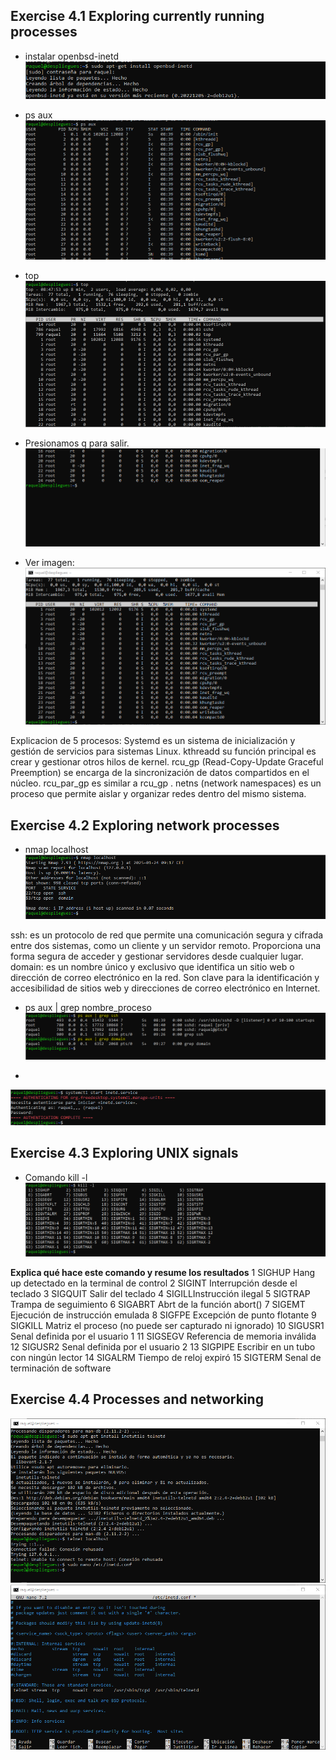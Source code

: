 ## Exercise 4.1 Exploring currently running processes
- instalar openbsd-inetd
![C1.png](https://github.com/Rardati/Despliegue/blob/main/Slackware/CapturasD/C1.png)


- ps aux 
![Cpsaux1.png](https://github.com/Rardati/Despliegue/blob/main/Slackware/CapturasD/Cpsaux1.png)

- top
![Ctop2.png](https://github.com/Rardati/Despliegue/blob/main/Slackware/CapturasD/Ctop2.png)

-  Presionamos q para salir.
 ![Cq3.png](https://github.com/Rardati/Despliegue/blob/main/Slackware/CapturasD/Cq3.png)

- Ver imagen:
![C4.png](https://github.com/Rardati/Despliegue/blob/main/Slackware/CapturasD/C4.png)

Explicacion de 5 procesos: 
Systemd es un sistema de inicialización y gestión de servicios para sistemas Linux.
kthreadd su función principal es crear y gestionar otros hilos de kernel. 
rcu_gp (Read-Copy-Update Graceful Preemption)  se encarga de la sincronización de datos compartidos en el núcleo. 
rcu_par_gp es similar a rcu_gp .
netns (network namespaces) es un proceso que permite aislar y organizar redes dentro del mismo sistema. 


## Exercise 4.2 Exploring network processes
- nmap localhost
![Cnmap.png](https://github.com/Rardati/Despliegue/blob/main/Slackware/CapturasD/Cnmap.png)

ssh:  es un protocolo de red que permite una comunicación segura y cifrada entre dos sistemas, como un cliente y un servidor remoto.
Proporciona una forma segura de acceder y gestionar servidores desde cualquier lugar.
domain: es un nombre único y exclusivo que identifica un sitio web o dirección de correo electrónico en la red. Son clave para 
la identificación y accesibilidad de sitios web y direcciones de correo electrónico en Internet.

- ps aux | grep nombre_proceso
![Cgrep.png](https://github.com/Rardati/Despliegue/blob/main/Slackware/CapturasD/Cgrep.png)

-

![Cinetd.png](https://github.com/Rardati/Despliegue/blob/main/Slackware/CapturasD/Cinetd.png)


## Exercise 4.3 Exploring UNIX signals

- Comando kill -l
![Ckill1.png](https://github.com/Rardati/Despliegue/blob/main/Slackware/CapturasD/Ckill1.png)


**Explica qué hace este comando y resume los resultados**
1 SIGHUP Hang up detectado en la terminal de control 
2 SIGINT Interrupción desde el teclado 
3 SIGQUIT Salir del teclado 
4 SIGILLInstrucción ilegal 
5 SIGTRAP Trampa de seguimiento 
6 SIGABRT Abrt de la función abort() 
7 SIGEMT Ejecución de instrucción emulada 
8 SIGFPE Excepción de punto flotante 
9 SIGKILL Matriz el proceso (no puede ser capturado ni ignorado) 
10 SIGUSR1 Senal definida por el usuario 1 
11 SIGSEGV Referencia de memoria inválida 
12 SIGUSR2 Senal definida por el usuario 2 
13 SIGPIPE Escribir en un tubo con ningún lector 
14 SIGALRM Tiempo de reloj expiró 
15 SIGTERM Senal de terminación de software

## Exercise 4.4 Processes and networking


![Cinstalltelnet.png](https://github.com/Rardati/Despliegue/blob/main/Slackware/CapturasD/Cinstalltelnet.png)
![Cnano.png](https://github.com/Rardati/Despliegue/blob/main/Slackware/CapturasD/Cnano.png)




